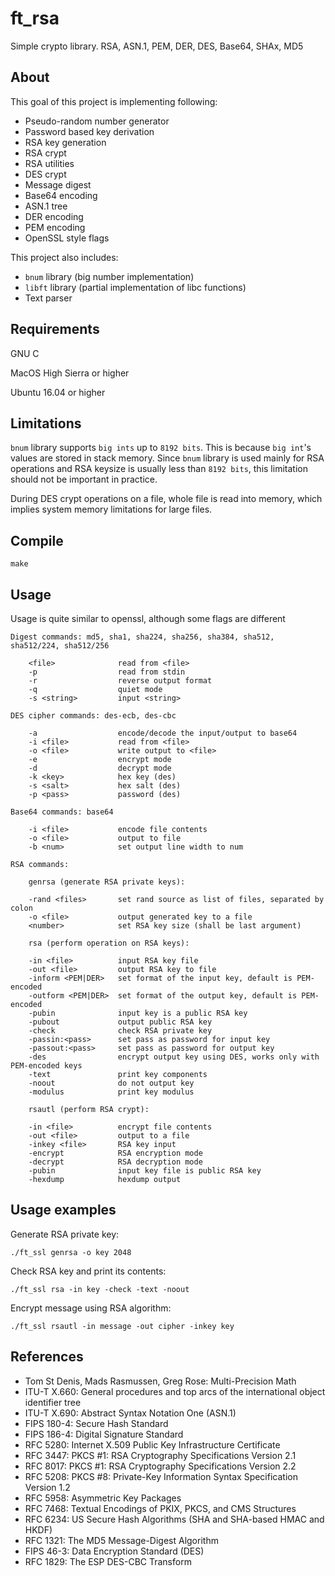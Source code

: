# ft_rsa
Simple crypto library. RSA, ASN.1, PEM, DER, DES, Base64, SHAx, MD5

## About
This goal of this project is implementing following:
* Pseudo-random number generator
* Password based key derivation
* RSA key generation
* RSA crypt
* RSA utilities
* DES crypt
* Message digest
* Base64 encoding
* ASN.1 tree
* DER encoding
* PEM encoding
* OpenSSL style flags

This project also includes:
* ```bnum``` library (big number implementation)
* ```libft``` library (partial implementation of libc functions)
* Text parser

## Requirements
GNU C

MacOS High Sierra or higher

Ubuntu 16.04 or higher

## Limitations
```bnum``` library supports ``big ints`` up to ```8192 bits```. This is because ```big int```'s
values are stored in stack memory. Since ```bnum``` library is used mainly for RSA operations
and RSA keysize is usually less than ```8192 bits```, this limitation should not be important in practice.

During DES crypt operations on a file, whole file is read into memory,
which implies system memory limitations for large files.

## Compile
```make```

## Usage
Usage is quite similar to openssl, although some flags are different

```
Digest commands: md5, sha1, sha224, sha256, sha384, sha512, sha512/224, sha512/256

    <file>              read from <file>
    -p                  read from stdin
    -r                  reverse output format
    -q                  quiet mode
    -s <string>         input <string>

DES cipher commands: des-ecb, des-cbc

    -a                  encode/decode the input/output to base64
    -i <file>           read from <file>
    -o <file>           write output to <file>
    -e                  encrypt mode
    -d                  decrypt mode
    -k <key>            hex key (des)
    -s <salt>           hex salt (des)
    -p <pass>           password (des)

Base64 commands: base64

    -i <file>           encode file contents
    -o <file>           output to file
    -b <num>            set output line width to num

RSA commands:

    genrsa (generate RSA private keys):
    
    -rand <files>       set rand source as list of files, separated by colon
    -o <file>           output generated key to a file
    <number>            set RSA key size (shall be last argument)
    
    rsa (perform operation on RSA keys):
    
    -in <file>          input RSA key file
    -out <file>         output RSA key to file
    -inform <PEM|DER>   set format of the input key, default is PEM-encoded
    -outform <PEM|DER>  set format of the output key, default is PEM-encoded
    -pubin              input key is a public RSA key
    -pubout             output public RSA key
    -check              check RSA private key
    -passin:<pass>      set pass as password for input key
    -passout:<pass>     set pass as password for output key
    -des                encrypt output key using DES, works only with PEM-encoded keys
    -text               print key components
    -noout              do not output key
    -modulus            print key modulus
    
    rsautl (perform RSA crypt):
    
    -in <file>          encrypt file contents
    -out <file>         output to a file
    -inkey <file>       RSA key input
    -encrypt            RSA encryption mode
    -decrypt            RSA decryption mode
    -pubin              input key file is public RSA key
    -hexdump            hexdump output
```
## Usage examples
Generate RSA private key:
```
./ft_ssl genrsa -o key 2048
```
Check RSA key and print its contents:
```
./ft_ssl rsa -in key -check -text -noout
```
Encrypt message using RSA algorithm:
```
./ft_ssl rsautl -in message -out cipher -inkey key
```
## References
* Tom St Denis, Mads Rasmussen, Greg Rose: Multi-Precision Math
* ITU-T X.660: General procedures and top arcs of the international object identifier tree
* ITU-T X.690: Abstract Syntax Notation One (ASN.1)
* FIPS 180-4: Secure Hash Standard
* FIPS 186-4: Digital Signature Standard
* RFC 5280: Internet X.509 Public Key Infrastructure Certificate
* RFC 3447: PKCS #1: RSA Cryptography Specifications Version 2.1
* RFC 8017: PKCS #1: RSA Cryptography Specifications Version 2.2
* RFC 5208: PKCS #8: Private-Key Information Syntax Specification Version 1.2
* RFC 5958: Asymmetric Key Packages
* RFC 7468: Textual Encodings of PKIX, PKCS, and CMS Structures
* RFC 6234: US Secure Hash Algorithms (SHA and SHA-based HMAC and HKDF)
* RFC 1321: The MD5 Message-Digest Algorithm
* FIPS 46-3: Data Encryption Standard (DES)
* RFC 1829: The ESP DES-CBC Transform

